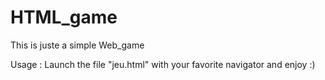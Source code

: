 # HTML_game
This is juste a simple Web_game

Usage : Launch the file "jeu.html" with your favorite navigator and enjoy :)
